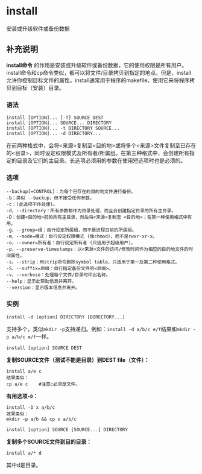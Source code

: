 install
===

安装或升级软件或备份数据

## 补充说明

**install命令** 的作用是安装或升级软件或备份数据，它的使用权限是所有用户。install命令和cp命令类似，都可以将文件/目录拷贝到指定的地点。但是，install允许你控制目标文件的属性。install通常用于程序的makefile，使用它来将程序拷贝到目标（安装）目录。

### 语法  

```shell
install [OPTION]... [-T] SOURCE DEST
install [OPTION]... SOURCE... DIRECTORY
install [OPTION]... -t DIRECTORY SOURCE...
install [OPTION]... -d DIRECTORY...
```

在前两种格式中，会将<来源>复制至<目的地>或将多个<来源>文件复制至已存在的<目录>，同时设定权限模式及所有者/所属组。在第三种格式中，会创建所有指定的目录及它们的主目录。长选项必须用的参数在使用短选项时也是必须的。

### 选项  

```shell
--backup[=CONTROL]：为每个已存在的目的地文件进行备份。
-b：类似 --backup，但不接受任何参数。
-c：(此选项不作处理)。
-d，--directory：所有参数都作为目录处理，而且会创建指定目录的所有主目录。
-D：创建<目的地>前的所有主目录，然后将<来源>复制至 <目的地>；在第一种使用格式中有用。
-g，--group=组：自行设定所属组，而不是进程目前的所属组。
-m，--mode=模式：自行设定权限模式 (像chmod)，而不是rwxr-xr-x。
-o，--owner=所有者：自行设定所有者 (只适用于超级用户)。
-p，--preserve-timestamps：以<来源>文件的访问/修改时间作为相应的目的地文件的时间属性。
-s，--strip：用strip命令删除symbol table，只适用于第一及第二种使用格式。
-S，--suffix=后缀：自行指定备份文件的<后缀>。
-v，--verbose：处理每个文件/目录时印出名称。
--help：显示此帮助信息并离开。
--version：显示版本信息并离开。
```

### 实例  

```shell
install -d [option] DIRECTORY [DIRECTORY...]
```

支持多个，类似`mkdir -p`支持递归。例如：`install -d a/b/c e/f`结果和`mkdir -p a/b/c e/f`一样。

```shell
install [option] SOURCE DEST
```

 **复制SOURCE文件（测试不能是目录）到DEST file（文件）：** 

```shell
install a/e c
结果类似：
cp a/e c    #注意c必须是文件。
```

 **有用选项`-D`：** 

```shell
install -D x a/b/c
效果类似：
mkdir -p a/b && cp x a/b/c
```

```shell
install [option] SOURCE [SOURCE...] DIRECTORY
```

 **复制多个SOURCE文件到目的目录：** 

```shell
install a/* d
```

其中d是目录。


<!-- Linux命令行搜索引擎：https://jaywcjlove.github.io/linux-command/ -->